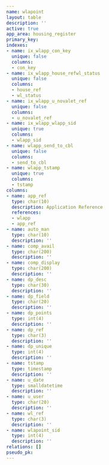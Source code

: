 ```yaml
---
name: wlapoint
layout: table
description: ''
active: true
app_area: housing_register
primary_key: 
indexes:
- name: ix_wlapp_con_key
  unique: false
  columns:
  - con_key
- name: ix_wlapp_house_refwl_status
  unique: false
  columns:
  - house_ref
  - wl_status
- name: ix_wlapp_u_novalet_ref
  unique: false
  columns:
  - u_novalet_ref
- name: ix_wlapp_wlapp_sid
  unique: true
  columns:
  - wlapp_sid
- name: wlapp_send_to_cbl
  unique: false
  columns:
  - send_to_cbl
- name: wlapp_tstamp
  unique: true
  columns:
  - tstamp
columns:
- name: app_ref
  type: char(10)
  description: Application Reference
  references:
  - wlapp
  - app_ref
- name: auto_man
  type: char(10)
  description: ''
- name: comp_avail
  type: char(200)
  description: ''
- name: comp_display
  type: char(200)
  description: ''
- name: dp_desc
  type: char(30)
  description: ''
- name: dp_field
  type: char(20)
  description: ''
- name: dp_points
  type: int(4)
  description: ''
- name: dp_ref
  type: char(3)
  description: ''
- name: dp_unique
  type: int(4)
  description: ''
- name: tstamp
  type: timestamp
  description: ''
- name: u_date
  type: smalldatetime
  description: ''
- name: u_user
  type: char(20)
  description: ''
- name: wl_ref
  type: char(3)
  description: ''
- name: wlapoint_sid
  type: int(4)
  description: ''
relations: []
pseudo_pk: 
---
```


